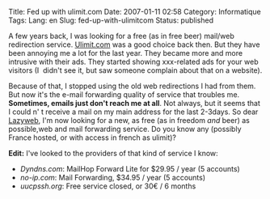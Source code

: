 Title: Fed up with ulimit.com
Date: 2007-01-11 02:58
Category: Informatique
Tags:
Lang: en
Slug: fed-up-with-ulimitcom
Status: published

A few years back, I was looking for a free (as in free beer) mail/web
redirection service. [Ulimit.com](http://www.ulimit.com/) was a good choice
back then. But they have been annoying me a lot for the last year. They became
more and more intrusive with their ads. They started showing xxx-related ads
for your web visitors (I  didn't see it, but saw someone complain about that on
a website).

Because of that, I stopped using the old web redirections I had from them. But
now it's the e-mail forwarding quality of service that troubles me.
**Sometimes, emails just don't reach me at all**. Not always, but it seems that
I could n' t receive a mail on my main address for the last 2-3days. So dear
[Lazyweb](http://en.wikipedia.org/wiki/LazyWeb), I'm now looking for a new, as
free (as in freedom *and* beer) as possible,web and mail forwarding service. Do
you know any (possibly France hosted, or with access in french as ulimit)?

**Edit:** I've looked to the providers of that kind of service I know:

- *Dyndns.com*: MailHop Forward Lite for $29.95 / year (5 accounts)
- *no-ip.com*: Mail Forwarding, $34.95 / year (5 accounts)
- *uucpssh.org*: Free service closed, or 30€ / 6 months
